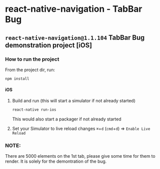 # react-native-navigation - TabBar Bug

## `react-native-navigation@1.1.104` TabBar Bug demonstration project [iOS]

### How to run the project

From the project dir, run:

```sh
npm install
```

#### iOS
1. Build and run (this will start a simulator if not already started)

	```sh
	react-native run-ios
	```
	This would also start a packager if not already started

2. Set your Simulator to live reload changes `⌘`+`d`  (`cmd`+`d`) => `Enable Live Reload`

### NOTE:
There are 5000 elements on the 1st tab, please give some time for them to render. It is solely for the demontration of the bug.


